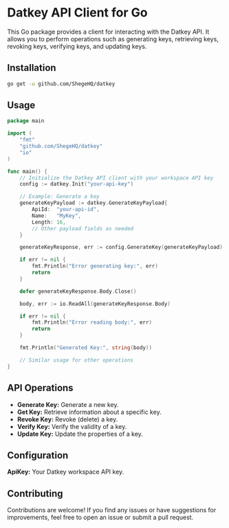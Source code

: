 # Datkey API Client for Go

This Go package provides a client for interacting with the Datkey API. It allows you to perform operations such as
generating keys, retrieving keys, revoking keys, verifying keys, and updating keys.

## Installation

```bash
go get -u github.com/ShegeHQ/datkey
```

## Usage

```go
package main

import (
	"fmt"
	"github.com/ShegeHQ/datkey"
	"io"
)

func main() {
	// Initialize the Datkey API client with your workspace API key
	config := datkey.Init("your-api-key")

	// Example: Generate a key
	generateKeyPayload := datkey.GenerateKeyPayload{
		ApiId:  "your-api-id",
		Name:   "MyKey",
		Length: 16,
		// Other payload fields as needed
	}

	generateKeyResponse, err := config.GenerateKey(generateKeyPayload)

	if err != nil {
		fmt.Println("Error generating key:", err)
		return
	}

	defer generateKeyResponse.Body.Close()

	body, err := io.ReadAll(generateKeyResponse.Body)

	if err != nil {
		fmt.Println("Error reading body:", err)
		return
	}

	fmt.Println("Generated Key:", string(body))

	// Similar usage for other operations
}
```

## API Operations

* **Generate Key:** Generate a new key.
* **Get Key:** Retrieve information about a specific key.
* **Revoke Key:** Revoke (delete) a key.
* **Verify Key:** Verify the validity of a key.
* **Update Key:** Update the properties of a key.

## Configuration

**ApiKey:** Your Datkey workspace API key.

## Contributing

Contributions are welcome! If you find any issues or have suggestions for improvements, feel free to open an issue or
submit a pull request.
